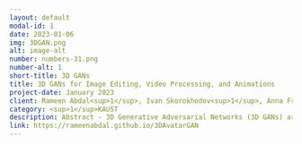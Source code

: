 ```yaml
---
layout: default
modal-id: 1
date: 2023-01-06
img: 3DGAN.png
alt: image-alt
number: numbers-31.png
number-alt: 1 
short-title: 3D GANs
title: 3D GANs for Image Editing, Video Processing, and Animations
project-date: January 2023
client: Rameen Abdal<sup>1</sup>, Ivan Skorokhodov<sup>1</sup>, Anna Fruehstueck<sup>1</sup>
category: <sup>1</sup>KAUST
description: Abstract - 3D Generative Adversarial Networks (3D GANs) are cutting-edge deep learning technology that can generate 3D images and shapes from 2D images. They are particularly useful in creating 3D objects that are challenging or time-consuming to create using traditional methods. 3D GANs have applications in a wide range of fields, including computer graphics, video games, architecture, product design, and medical imaging. In this demo, we show the results of an efficiently trained 3D GAN with high-quality rendering and multi-view consistency. We then demonstrate applications of 3D GANs for creating and editing 3D avatars of a person to generate high-quality animations. We also show an extension of 3D GANs in video processing where we are able to change the attributes of a face in a video or render a video in novel views, for example, rendering a talking head in different poses.
link: https://rameenabdal.github.io/3DAvatarGAN
---
```

